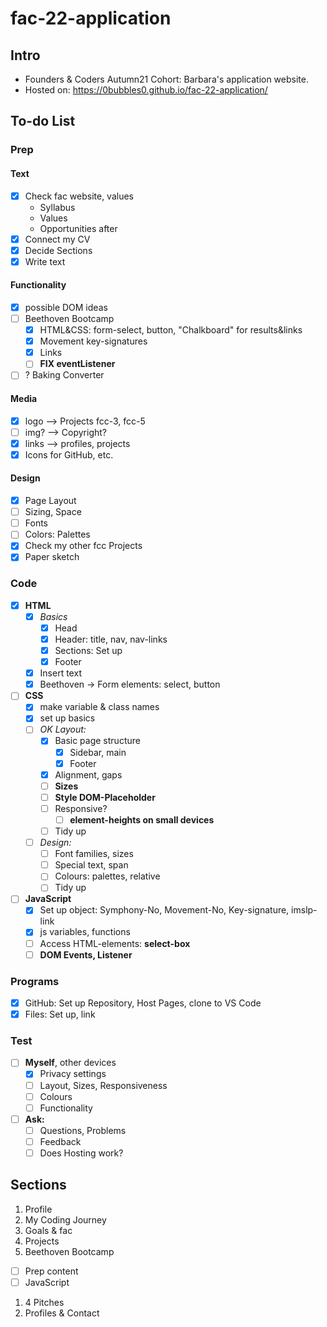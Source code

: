 # fac-22-application

## Intro

* Founders &amp; Coders Autumn21 Cohort: Barbara's application website.
* Hosted on: <https://0bubbles0.github.io/fac-22-application/>

## To-do List

### Prep

#### Text

- [x] Check fac website, values
  * Syllabus
  * Values
  * Opportunities after
- [x] Connect my CV
- [x] Decide Sections
- [x] Write text

#### Functionality

- [x] possible DOM ideas
- [ ] Beethoven Bootcamp
  - [x] HTML&CSS: form-select, button, "Chalkboard" for results&links
  - [x] Movement key-signatures
  - [x] Links
  - [ ] **FIX eventListener**
- [ ] ? Baking Converter

#### Media

- [x] logo --> Projects fcc-3, fcc-5
- [ ] img? --> Copyright?
- [x] links --> profiles, projects
- [x] Icons for GitHub, etc.

#### Design

- [x] Page Layout
- [ ] Sizing, Space
- [ ] Fonts
- [ ] Colors: Palettes
- [x] Check my other fcc Projects
- [x] Paper sketch

### Code

- [x] **HTML**
  - [x] *Basics*
    - [x] Head
    - [x] Header: title, nav, nav-links
    - [x] Sections: Set up
    - [x] Footer
  - [x] Insert text
  - [x] Beethoven -> Form elements: select, button
- [ ] **CSS**
  - [x] make variable & class names
  - [x] set up basics
  - [ ] *OK Layout:*
    - [x] Basic page structure
      - [x] Sidebar, main
      - [x] Footer
    - [x] Alignment, gaps
    - [ ] **Sizes**
    - [ ] **Style DOM-Placeholder**
    - [ ] Responsive?
      - [ ] **element-heights on small devices**
    - [ ] Tidy up
  - [ ] *Design:*
    - [ ] Font families, sizes
    - [ ] Special text, span
    - [ ] Colours: palettes, relative
    - [ ] Tidy up
- [ ] **JavaScript**
  - [x] Set up object: Symphony-No, Movement-No, Key-signature, imslp-link
  - [x] js variables, functions
  - [ ] Access HTML-elements: **select-box**
  - [ ] **DOM Events, Listener**

### Programs

- [x] GitHub: Set up Repository, Host Pages, clone to VS Code
- [x] Files: Set up, link

### Test

- [ ] **Myself**, other devices
  - [x] Privacy settings
  - [ ] Layout, Sizes, Responsiveness
  - [ ] Colours
  - [ ] Functionality
- [ ] **Ask:**
  - [ ] Questions, Problems
  - [ ] Feedback
  - [ ] Does Hosting work?

## Sections

1. Profile
1. My Coding Journey
1. Goals & fac
1. Projects
1. Beethoven Bootcamp
- [ ] Prep content
- [ ] JavaScript
1. 4 Pitches
1. Profiles & Contact
